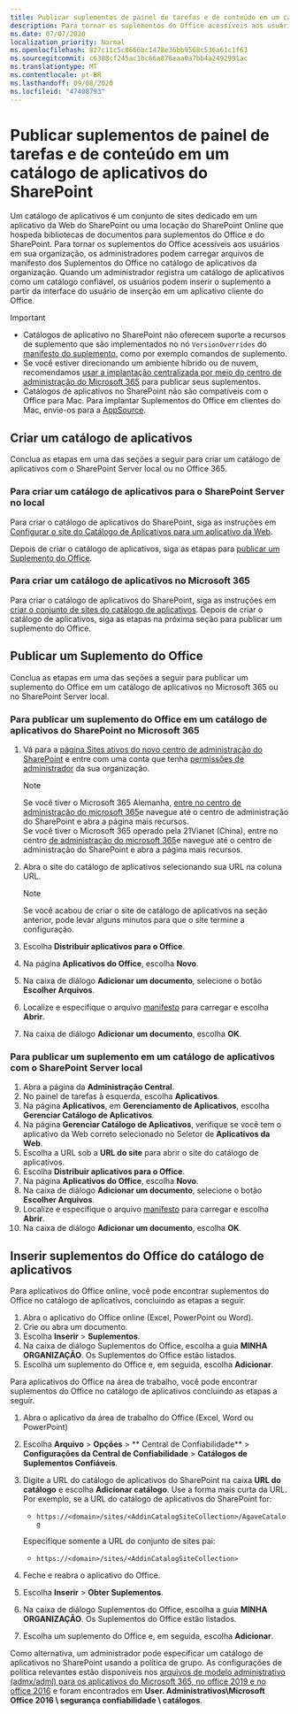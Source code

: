 ```yaml
---
title: Publicar suplementos de painel de tarefas e de conteúdo em um catálogo de aplicativos do SharePoint
description: Para tornar os suplementos do Office acessíveis aos usuários em sua organização, os administradores podem carregar arquivos de manifesto dos suplementos do Office no catálogo de aplicativos da organização.
ms.date: 07/07/2020
localization_priority: Normal
ms.openlocfilehash: 827c11c5c8666bc1478e36bb9568c536a61c1f63
ms.sourcegitcommit: c6308cf245ac1bc66a876eaa0a7bb4a2492991ac
ms.translationtype: MT
ms.contentlocale: pt-BR
ms.lasthandoff: 09/08/2020
ms.locfileid: "47408793"
---
```

# <a name="publish-task-pane-and-content-add-ins-to-a-sharepoint-app-catalog"></a>Publicar suplementos de painel de tarefas e de conteúdo em um catálogo de aplicativos do SharePoint

Um catálogo de aplicativos é um conjunto de sites dedicado em um aplicativo da Web do SharePoint ou uma locação do SharePoint Online que hospeda bibliotecas de documentos para suplementos do Office e do SharePoint. Para tornar os suplementos do Office acessíveis aos usuários em sua organização, os administradores podem carregar arquivos de manifesto dos Suplementos do Office no catálogo de aplicativos da organização. Quando um administrador registra um catálogo de aplicativos como um catálogo confiável, os usuários podem inserir o suplemento a partir da interface do usuário de inserção em um aplicativo cliente do Office.

> [!IMPORTANT]
> - Catálogos de aplicativo no SharePoint não oferecem suporte a recursos de suplemento que são implementados no nó `VersionOverrides` do [manifesto do suplemento](../develop/add-in-manifests.md), como por exemplo comandos de suplemento.
> - Se você estiver direcionando um ambiente híbrido ou de nuvem, recomendamos [usar a implantação centralizada por meio do centro de administração do Microsoft 365](../publish/centralized-deployment.md) para publicar seus suplementos.
> - Catálogos de aplicativos no SharePoint não são compatíveis com o Office para Mac. Para implantar Suplementos do Office em clientes do Mac, envie-os para a [AppSource](/office/dev/store/submit-to-the-office-store).

## <a name="create-an-app-catalog"></a>Criar um catálogo de aplicativos

Conclua as etapas em uma das seções a seguir para criar um catálogo de aplicativos com o SharePoint Server local ou no Office 365.

### <a name="to-create-an-app-catalog-for-on-premises-sharepoint-server"></a>Para criar um catálogo de aplicativos para o SharePoint Server no local

Para criar o catálogo de aplicativos do SharePoint, siga as instruções em [Configurar o site do Catálogo de Aplicativos para um aplicativo da Web](/sharepoint/administration/manage-the-app-catalog).

Depois de criar o catálogo de aplicativos, siga as etapas para [publicar um Suplemento do Office](#publish-an-office-add-in).

### <a name="to-create-an-app-catalog-on-microsoft-365"></a>Para criar um catálogo de aplicativos no Microsoft 365

Para criar o catálogo de aplicativos do SharePoint, siga as instruções em [criar o conjunto de sites do catálogo de aplicativos](/sharepoint/use-app-catalog#step-1-create-the-app-catalog-site-collection). Depois de criar o catálogo de aplicativos, siga as etapas na próxima seção para publicar um suplemento do Office.

## <a name="publish-an-office-add-in"></a>Publicar um Suplemento do Office

Conclua as etapas em uma das seções a seguir para publicar um suplemento do Office em um catálogo de aplicativos no Microsoft 365 ou no SharePoint Server local.

### <a name="to-publish-an-office-add-in-to-a-sharepoint-app-catalog-on-microsoft-365"></a>Para publicar um suplemento do Office em um catálogo de aplicativos do SharePoint no Microsoft 365

1. Vá para a [página Sites ativos do novo centro de administração do SharePoint](https://admin.microsoft.com/sharepoint?page=siteManagement&modern=true) e entre com uma conta que tenha [permissões de administrador](/sharepoint/sharepoint-admin-role) da sua organização.

    > [!NOTE]
    > Se você tiver o Microsoft 365 Alemanha, [entre no centro de administração do microsoft 365](https://go.microsoft.com/fwlink/p/?linkid=848041)e navegue até o centro de administração do SharePoint e abra a página mais recursos. <br>Se você tiver o Microsoft 365 operado pela 21Vianet (China), entre no centro [de administração do microsoft 365](https://go.microsoft.com/fwlink/p/?linkid=850627)e navegue até o centro de administração do SharePoint e abra a página mais recursos.

1. Abra o site do catálogo de aplicativos selecionando sua URL na coluna URL.

    > [!NOTE]
    > Se você acabou de criar o site de catálogo de aplicativos na seção anterior, pode levar alguns minutos para que o site termine a configuração.

1. Escolha **Distribuir aplicativos para o Office**.
1. Na página **Aplicativos do Office**, escolha **Novo**.
1. Na caixa de diálogo **Adicionar um documento**, selecione o botão **Escolher Arquivos**.
1. Localize e especifique o arquivo [manifesto](../develop/add-in-manifests.md) para carregar e escolha **Abrir**.
1. Na caixa de diálogo **Adicionar um documento**, escolha **OK**.

### <a name="to-publish-an-add-in-to-an-app-catalog-with-on-premises-sharepoint-server"></a>Para publicar um suplemento em um catálogo de aplicativos com o SharePoint Server local

1. Abra a página da **Administração Central**.
1. No painel de tarefas à esquerda, escolha **Aplicativos**.
1. Na página **Aplicativos**, em **Gerenciamento de Aplicativos**, escolha **Gerenciar Catálogo de Aplicativos**.
1. Na página **Gerenciar Catálogo de Aplicativos**, verifique se você tem o aplicativo da Web correto selecionado no Seletor de **Aplicativos da Web**.
1. Escolha a URL sob a **URL do site** para abrir o site do catálogo de aplicativos.
1. Escolha **Distribuir aplicativos para o Office**.
1. Na página **Aplicativos do Office**, escolha **Novo**.
1. Na caixa de diálogo **Adicionar um documento**, selecione o botão **Escolher Arquivos**.
1. Localize e especifique o arquivo [manifesto](../develop/add-in-manifests.md) para carregar e escolha **Abrir**.
1. Na caixa de diálogo **Adicionar um documento**, escolha **OK**.

## <a name="insert-office-add-ins-from-the-app-catalog"></a>Inserir suplementos do Office do catálogo de aplicativos

Para aplicativos do Office online, você pode encontrar suplementos do Office no catálogo de aplicativos, concluindo as etapas a seguir.

1. Abra o aplicativo do Office online (Excel, PowerPoint ou Word).
1. Crie ou abra um documento.
1. Escolha **Inserir** > **Suplementos**.
1. Na caixa de diálogo Suplementos do Office, escolha a guia **MINHA ORGANIZAÇÃO**. Os Suplementos do Office estão listados.
1. Escolha um suplemento do Office e, em seguida, escolha **Adicionar**.

Para aplicativos do Office na área de trabalho, você pode encontrar suplementos do Office no catálogo de aplicativos concluindo as etapas a seguir.

1. Abra o aplicativo da área de trabalho do Office (Excel, Word ou PowerPoint)
1. Escolha **Arquivo** > **Opções** > ** Central de Confiabilidade** > **Configurações da Central de Confiabilidade** > **Catálogos de Suplementos Confiáveis**.
1. Digite a URL do catálogo de aplicativos do SharePoint na caixa **URL do catálogo** e escolha **Adicionar catálogo**.
    Use a forma mais curta da URL. Por exemplo, se a URL do catálogo de aplicativos do SharePoint for:
    - `https://<domain>/sites/<AddinCatalogSiteCollection>/AgaveCatalog`

    Especifique somente a URL do conjunto de sites pai:
    - `https://<domain>/sites/<AddinCatalogSiteCollection>`
1. Feche e reabra o aplicativo do Office.
1. Escolha **Inserir** > **Obter Suplementos**.
1. Na caixa de diálogo Suplementos do Office, escolha a guia **MINHA ORGANIZAÇÃO**. Os Suplementos do Office estão listados.
1. Escolha um suplemento do Office e, em seguida, escolha **Adicionar**.

Como alternativa, um administrador pode especificar um catálogo de aplicativos no SharePoint usando a política de grupo. As configurações de política relevantes estão disponíveis nos [arquivos de modelo administrativo (admx/adml) para os aplicativos do Microsoft 365, no office 2019 e no office 2016](https://www.microsoft.com/download/details.aspx?id=49030) e foram encontrados em **User. Administrativos\Microsoft Office 2016 \ segurança confiabilidade \ catálogos**.
